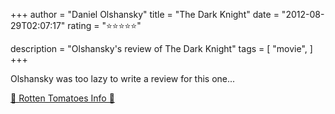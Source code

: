+++
author = "Daniel Olshansky"
title = "The Dark Knight"
date = "2012-08-29T02:07:17"
rating = "⭐⭐⭐⭐⭐"

description = "Olshansky's review of The Dark Knight"
tags = [
    "movie",
]
+++


Olshansky was too lazy to write a review for this one...

[🍅 Rotten Tomatoes Info 🍅](https://www.rottentomatoes.com//m/the_dark_knight)